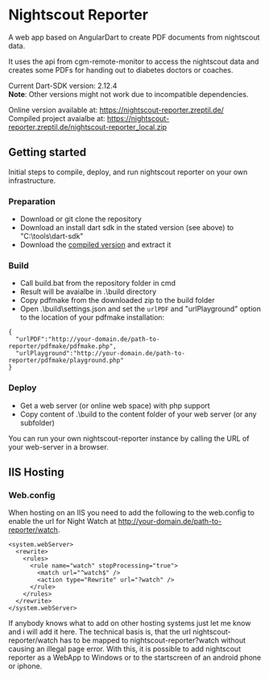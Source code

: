 # Nightscout Reporter

A web app based on AngularDart to create PDF documents from nightscout data.

It uses the api from cgm-remote-monitor to access the nightscout data and 
creates some PDFs for handing out to diabetes doctors or coaches. 

Current Dart-SDK version: 2.12.4  
**Note**: Other versions might not work due to incompatible dependencies.

Online version available at: https://nightscout-reporter.zreptil.de/  
Compiled project avaialbe at: https://nightscout-reporter.zreptil.de/nightscout-reporter_local.zip

## Getting started

Initial steps to compile, deploy, and run nightscout reporter on your own infrastructure.

### Preparation
* Download or git clone the repository
* Download an install dart sdk in the stated version (see above) to "C:\tools\dart-sdk"
* Download the [compiled version](https://nightscout-reporter.zreptil.de/nightscout-reporter_local.zip) and extract it

### Build
* Call build.bat from the repository folder in cmd
* Result will be avaialbe in .\build directory
* Copy pdfmake from the downloaded zip to the build folder
* Open .\build\settings.json and set the `urlPDF` and "urlPlayground" option to the location of your pdfmake installation:
```
{
  "urlPDF":"http://your-domain.de/path-to-reporter/pdfmake/pdfmake.php",
  "urlPlayground":"http://your-domain.de/path-to-reporter/pdfmake/playground.php"
}
```

### Deploy
* Get a web server (or online web space) with php support
* Copy content of .\build to the content folder of your web server (or any subfolder)

You can run your own nightscout-reporter instance by calling the URL of your web-server in a browser.

## IIS Hosting
### Web.config
When hosting on an IIS you need to add the following to the web.config to enable the url for Night Watch at http://your-domain.de/path-to-reporter/watch.
```
<system.webServer>
  <rewrite>
    <rules>
      <rule name="watch" stopProcessing="true">
        <match url="^watch$" />
        <action type="Rewrite" url="?watch" />
      </rule>
    </rules>
  </rewrite>
</system.webServer>
```

If anybody knows what to add on other hosting systems just let me know and i will add it here. The technical basis is, that the url nightscout-reporter/watch has to be mapped to nightscout-reporter?watch without causing an illegal page error. With this, it is possible to add nightscout reporter as a WebApp to Windows or to the startscreen of an android phone or iphone.
